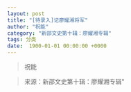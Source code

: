 ```yaml
---
layout: post
title: "[待录入]记廖耀湘将军"
author: "祝能"
category: "新邵文史第十辑：廖耀湘专辑"
tags: 分类
date:  1900-01-01 00:00:00 +0000
---
```

> 祝能



> 来源：新邵文史第十辑：廖耀湘专辑"